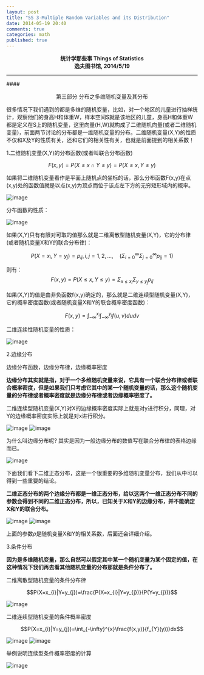 ```yaml
---
layout: post
title: "SS 3-Multiple Random Variables and its Distribution"
date: 2014-05-19 20:40
comments: true
categories: math
published: true
---
```


**<center>统计学那些事 Things of Statistics</center>**
**<center>逸夫图书馆, 2014/5/19</center>**

----------

####<center>第三部分 分布之多维随机变量及其分布</center>

很多情况下我们遇到的都是多维的随机变量，比如，对一个地区的儿童进行抽样统计，观察他们的身高H和体重W，样本空间S就是该地区的儿童，身高H和体重W都是定义在S上的随机变量，这里向量(H,W)就构成了二维随机向量(或者二维随机变量)，前面两节讨论的分布都是一维随机变量的分布。二维随机变量(X,Y)的性质不仅和X及Y的性质有关，还和它们的相关性有关，也就是前面提到的相关系数！

1.二维随机变量(X,Y)的分布函数(或者叫联合分布函数)

$$F(x,y)=P(X \le x \cap Y \le y)=P(X \le x, Y \le y)$$

如果将二维随机变量看作是平面上随机点的坐标的话，那么分布函数F(x,y)在点(x,y)处的函数值就是以点(x,y)为顶点而位于该点左下方的无穷矩形域内的概率。

![image](http://hujiaweibujidao.github.io/images/math/mul_1.png)

分布函数的性质：

![image](http://hujiaweibujidao.github.io/images/math/mul_2.png)

如果(X,Y)只有有限对可取的值那么就是二维离散型随机变量(X,Y)，它的分布律(或者随机变量X和Y的联合分布律)：

$$P(X=x_{i},Y=y_{j})=p_{ij},i,j=1,2,..., \quad (\Sigma_{i=0}^{\infty}\Sigma_{j=0}^{\infty}p_{ij}=1)$$

则有：$$F(x,y)=P(X \le x, Y \le y)=\Sigma_{x \le x_{i}}\Sigma_{y \le y_{j}}p_{ij}$$

如果(X,Y)的值是由非负函数f(x,y)确定的，那么就是二维连续型随机变量(X,Y)，它的概率密度函数(或者随机变量X和Y的联合概率密度函数)：

$$F(x,y)=\int_{-\infty}^{x_{i}}\int_{-\infty}^{y_{j}}f(u,v)dudv$$

二维连续性随机变量的性质：

![image](http://hujiaweibujidao.github.io/images/math/mul_3.png)

2.边缘分布

边缘分布函数，边缘分布律，边缘概率密度

**边缘分布其实就是指，对于一个多维随机变量来说，它具有一个联合分布律或者联合概率密度，但是如果我们只考虑它其中的某一个随机变量的话，那么这个随机变量的分布律或者概率密度就是边缘分布律或者边缘概率密度了。**

二维连续型随机变量(X,Y)对X的边缘概率密度实际上就是对y进行积分，同理，对Y的边缘概率密度实际上就是对x进行积分。

![image](http://hujiaweibujidao.github.io/images/math/cond_1.png)
![image](http://hujiaweibujidao.github.io/images/math/cond_2.png)

为什么叫边缘分布呢? 其实是因为一般边缘分布的数值写在联合分布律的表格边缘而已。

![image](http://hujiaweibujidao.github.io/images/math/cond_3.png)

下面我们看下二维正态分布，这是一个很重要的多维随机变量分布，我们从中可以得到一些重要的结论。

**二维正态分布的两个边缘分布都是一维正态分布，给以这两个一维正态分布不同的参数会得到不同的二维正态分布，所以，已知关于X和Y的边缘分布，并不能确定X和Y的联合分布。**

![image](http://hujiaweibujidao.github.io/images/math/cond_4.png)
![image](http://hujiaweibujidao.github.io/images/math/cond_5.png)

上面的参数$\rho$是随机变量X和Y的相关系数，后面还会详细介绍。

3.条件分布

**因为是多维随机变量，那么自然可以假定其中某一个随机变量为某个固定的值，在这种情况下我们再去看其他随机变量的分布那就是条件分布了。**

二维离散型随机变量的条件分布律

$$P(X=x_{i}|Y=y_{j})=\frac{P(X=x_{i}|Y=y_{j})}{P(Y=y_{j})}$$

![image](http://hujiaweibujidao.github.io/images/math/cond_6.png)

二维连续型随机变量的条件概率密度

$$P(X=x_{i}|Y=y_{j})=\int_{-\infty}^{x}\frac{f(x,y)}{f_{Y}(y))}dx$$

![image](http://hujiaweibujidao.github.io/images/math/cond_8.png)
![image](http://hujiaweibujidao.github.io/images/math/cond_9.png)

举例说明连续型条件概率密度的计算

![image](http://hujiaweibujidao.github.io/images/math/cond_10.png)





